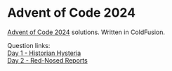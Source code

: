 # Advent of Code 2024
[Advent of Code 2024](https://adventofcode.com/2024) solutions. Written in ColdFusion.

Question links:  
[Day 1 - Historian Hysteria](<Day 1 - Historian Hysteria/questions.md>)  
[Day 2 - Red-Nosed Reports](<Day 2 - Red-Nosed Reports/questions.md>)

